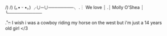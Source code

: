  /)   /)
(｡• ᵕ •｡) 
 ╭∪─∪────────╮ 
.┊  We love   ┊
.┊ Molly O'Shea ┊
 ╰─────────── 

 .˚ෆ I wish i was a cowboy riding my horse on the west but i'm just a 14 years old girl </3

<!--
**marleweyeehaw/marleweyeehaw** is a ✨ _special_ ✨ repository because its `README.md` (this file) appears on your GitHub profile.

Here are some ideas to get you started:

- ♡₊˚ 🦢・☆˚｡⋆ I’m currently working on: My drawings and ocs;

- ──★ ˙🧷* !!  I’m currently learning: Spanish;

- * ੈ✩‧.˚ I’m looking to collaborate on: The ocean;

- :🐋 ๋ ¤࿐࿔ 🌊𖦹ִ  I’m looking for help with RDR2;

-  @°◇. Ask me about: RDR2;

- °.☁️ • ๑ ˙☕ How to reach me: Don't.

- °❀⋆.ೃ࿔*:･ Pronouns: She/they;

⋆ ִֶָ ๋+🎐 ⋆ Current Interests: RDR2 and RDR1, Dead Plate, R1999, Alien Space, Eloquent Countenance, Elevator Hitch, Stanley's Parable, Castlevania, Soul Eater, Cowboy Bebop, Hades, Zelda, Married in red, Cold Front, Therapy with Dr. Albert Krueger, Night in the Woods, Chilla's Art games, Lily's Well, SH-TDN, Utena, One Shot, Madoka Magica.......

- ⚡ Fun fact: Sea horses are canibals due to the fact that males give birth, and when their babies don't leave their belly, they must eat them or else they will die.

𝗪𝗮𝘀𝗵𝗶𝗻𝗴 𝗠𝗮𝗰𝗵𝗶𝗻𝗲 𝗛𝗲𝗮𝗿𝘁  
ᴹⁱᵗˢᵏⁱ                                                   
⇄              《《  𝚰𝚰  》》             []
---------------------------
                          ┊         
┊         ┊       ┊   ┊   ˚★⋆｡˚  ⋆
┊         ┊       ┊   ⋆
┊         ┊       ★⋆
┊ ◦
★⋆      ┊ .  ˚
           ˚★ 
           
        ⠀⠀⠀⢸⣦⡀⠀⠀⠀⠀⢀⡄⠀⠀⠀⠀⠀⠀⠀⠀⠀⠀⠀⠀⠀⠀⠀⠀⠀⠀⠀
⠀⠀⠀⢸⣏⠻⣶⣤⡶⢾⡿⠁⠀⢠⣄⡀⢀⣴⠀⠀⠀⠀⠀⠀⠀⠀⠀⠀⠀⠀⠀
⠀⠀⣀⣼⠷⠀⠀⠁⢀⣿⠃⠀⠀⢀⣿⣿⣿⣇⠀⠀⠀⠀⠀⠀⠀⠀⠀⠀⠀⠀⠀
⠴⣾⣯⣅⣀⠀⠀⠀⠈⢻⣦⡀⠒⠻⠿⣿⡿⠿⠓⠂⠀⠀⢀⡇⠀⠀⠀⠀⠀⠀
⠀⠀⠀⠉⢻⡇⣤⣾⣿⣷⣿⣿⣤⠀⠀⣿⠁⠀⠀⠀⢀⣴⣿⣿⠀⠀⠀⠀⠀⠀⠀
⠀⠀⠀⠀⠸⣿⡿⠏⠀⢀⠀⠀⠿⣶⣤⣤⣤⣄⣀⣴⣿⡿⢻⣿⡆⠀⠀⠀⠀⠀⠀
⠀⠀⠀⠀⠀⠟⠁⠀⢀⣼⠀⠀⠀⠹⣿⣟⠿⠿⠿⡿⠋⠀⠘⣿⣇⠀⠀⠀⠀⠀⠀
⠀⠀⠀⠀⠀⢳⣶⣶⣿⣿⣇⣀⠀⠀⠙⣿⣆⠀⠀⠀⠀⠀⠀⠛⠿⣿⣦⣤⣀⠀⠀
⠀⠀⠀⠀⠀⠀⣹⣿⣿⣿⣿⠿⠋⠁⠀⣹⣿⠳⠀⠀⠀⠀⠀⠀⢀⣠⣽⣿⡿⠟⠃
⠀⠀⠀⠀⠀⢰⠿⠛⠻⢿⡇⠀⠀⠀⣰⣿⠏⠀⠀⢀⠀⠀⠀⣾⣿⠟⠋⠁⠀⠀⠀
⠀⠀⠀⠀⠀⠀⠀⠀⠀⠀⠋⠀⠀⣰⣿⣿⣾⣿⠿⢿⣷⣀⢀⣿⡇⠁⠀⠀⠀⠀⠀
⠀⠀⠀⠀⠀⠀⠀⠀⠀⠀⠀⠀⠀⠋⠉⠁⠀⠀⠀⠀⠙⢿⣿⣿⠇⠀⠀⠀⠀⠀⠀
⠀⠀⠀⠀⠀⠀⠀⠀⠀⠀⠀⠀⠀⠀⠀⠀⠀⠀⠀⠀⠀⠀⠙⢿⠀⠀⠀⠀⠀⠀⠀
⠀⠀⠀⠀⠀⠀⠀⠀⠀⠀⠀⠀⠀⠀⠀⠀⠀⠀⠀⠀⠀⠀⠀⠀⠈⠀⠀⠀⠀⠀⠀⠀
